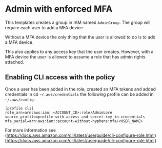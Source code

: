 # Admin with enforced MFA

This templates creates a group in IAM named `AdminGroup`. The group will require each user to add a MFA device.

Without a MFA device the only thing that the user is allowed to do is to add a MFA device.

This also applies to any access key that the user creates. However, with a MFA device the user is allowed to assume a role that has admin rights attached.

## Enabling CLI access with the policy

Once a user has been added in the role, created an MFA tokens and added credentials in cd `~/.aws/credentials` the following profile can be added in `~/.aws/config`:

```
[profile cli]
role_arn=arn:aws:iam::<ACCOUNT_ID>:role/AdminLore
source_profile=profile-with-access-and-secret-key-in-credentials
mfa_serial=arn:aws:iam::account-without-hyphens:mfa/<USER_NAME>
```

For more information see (https://docs.aws.amazon.com/cli/latest/userguide/cli-configure-role.html)[https://docs.aws.amazon.com/cli/latest/userguide/cli-configure-role.html].